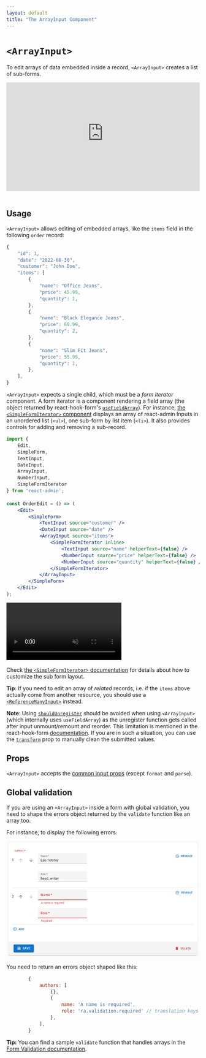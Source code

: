 ```yaml
---
layout: default
title: "The ArrayInput Component"
---
```


# `<ArrayInput>`

To edit arrays of data embedded inside a record, `<ArrayInput>` creates a list of sub-forms.

<iframe src="https://www.youtube-nocookie.com/embed/-8OFsP7CiVc" title="YouTube video player" frameborder="0" allow="accelerometer; autoplay; clipboard-write; encrypted-media; gyroscope; picture-in-picture; web-share" allowfullscreen style="aspect-ratio: 16 / 9;width:100%;margin-bottom:1em;"></iframe>

## Usage

`<ArrayInput>` allows editing of embedded arrays, like the `items` field in the following `order` record:

```js
{
    "id": 1,
    "date": "2022-08-30",
    "customer": "John Doe",
    "items": [
        {
            "name": "Office Jeans",
            "price": 45.99,
            "quantity": 1,
        },
        {
            "name": "Black Elegance Jeans",
            "price": 69.99,
            "quantity": 2,
        },
        {
            "name": "Slim Fit Jeans",
            "price": 55.99,
            "quantity": 1,
        },
    ],
}
```


`<ArrayInput>` expects a single child, which must be a *form iterator* component. A form iterator is a component rendering a field array (the object returned by react-hook-form's [`useFieldArray`](https://react-hook-form.com/docs/usefieldarray)). For instance, [the `<SimpleFormIterator>` component](./SimpleFormIterator.md) displays an array of react-admin Inputs in an unordered list (`<ul>`), one sub-form by list item (`<li>`). It also provides controls for adding and removing a sub-record.

```jsx
import { 
    Edit,
    SimpleForm,
    TextInput,
    DateInput,
    ArrayInput,
    NumberInput,
    SimpleFormIterator
} from 'react-admin';

const OrderEdit = () => (
    <Edit>
        <SimpleForm>
            <TextInput source="customer" />
            <DateInput source="date" />
            <ArrayInput source="items">
                <SimpleFormIterator inline>
                    <TextInput source="name" helperText={false} />
                    <NumberInput source="price" helperText={false} />
                    <NumberInput source="quantity" helperText={false} />
                </SimpleFormIterator>
            </ArrayInput>
        </SimpleForm>
    </Edit>
);
```

<video controls autoplay playsinline muted loop>
  <source src="./img/array-input.webm" type="video/webm"/>
  <source src="./img/array-input.mp4" type="video/mp4"/>
  Your browser does not support the video tag.
</video>

Check [the `<SimpleFormIterator>` documentation](./SimpleFormIterator.md) for details about how to customize the sub form layout.

**Tip**: If you need to edit an array of *related* records, i.e. if the `items` above actually come from another resource, you should use a [`<ReferenceManyInput>`](./ReferenceManyInput.md) instead.

**Note**: Using [`shouldUnregister`](https://react-hook-form.com/docs/useform#shouldUnregister) should be avoided when using `<ArrayInput>` (which internally uses `useFieldArray`) as the unregister function gets called after input unmount/remount and reorder. This limitation is mentioned in the react-hook-form [documentation](https://react-hook-form.com/docs/usecontroller#props). If you are in such a situation, you can use the [`transform`](https://marmelab.com/react-admin/Edit.html#transform) prop to manually clean the submitted values.

## Props

`<ArrayInput>` accepts the [common input props](./Inputs.md#common-input-props) (except `format` and `parse`).

## Global validation

If you are using an `<ArrayInput>` inside a form with global validation, you need to shape the errors object returned by the `validate` function like an array too.

For instance, to display the following errors:

![ArrayInput global validation](./img/ArrayInput-global-validation.png)

You need to return an errors object shaped like this:

```js
        {
            authors: [
                {},
                {
                    name: 'A name is required', 
                    role: 'ra.validation.required' // translation keys are supported too
                },
            ],
        }
```

**Tip:** You can find a sample `validate` function that handles arrays in the [Form Validation documentation](./Validation.md#global-validation).
